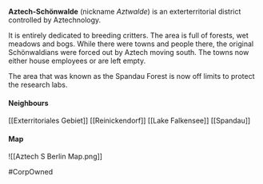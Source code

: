 **Aztech-Schönwalde** (nickname _Aztwalde_) is an exterterritorial district controlled by Aztechnology.

It is entirely dedicated to breeding critters. The area is full of forests, wet meadows and bogs. While there were towns and people there, the original Schönwaldians were forced out by Aztech moving south. The towns now either house employees or are left empty.

The area that was known as the Spandau Forest is now off limits to protect the research labs.
#### Neighbours
[[Exterritoriales Gebiet]]
[[Reinickendorf]]
[[Lake Falkensee]]
[[Spandau]]
#### Map
![[Aztech S Berlin Map.png]]

#CorpOwned